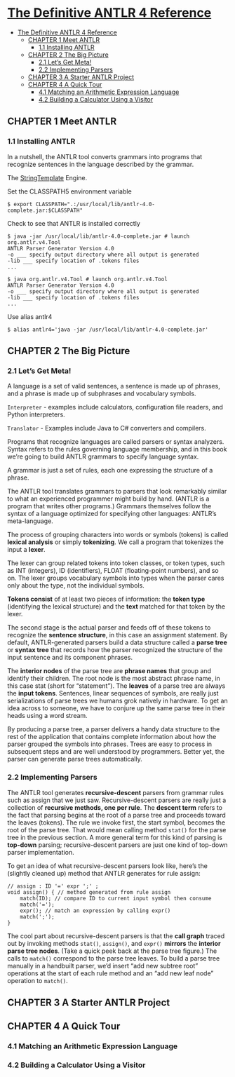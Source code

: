 # [The Definitive ANTLR 4 Reference](https://pragprog.com/titles/tpantlr2/the-definitive-antlr-4-reference/)

- [The Definitive ANTLR 4 Reference](#the-definitive-antlr-4-reference)
  - [CHAPTER 1 Meet ANTLR](#chapter-1-meet-antlr)
    - [1.1 Installing ANTLR](#11-installing-antlr)
  - [CHAPTER 2 The Big Picture](#chapter-2-the-big-picture)
    - [2.1 Let’s Get Meta!](#21-lets-get-meta)
    - [2.2 Implementing Parsers](#22-implementing-parsers)
  - [CHAPTER 3 A Starter ANTLR Project](#chapter-3-a-starter-antlr-project)
  - [CHAPTER 4 A Quick Tour](#chapter-4-a-quick-tour)
    - [4.1 Matching an Arithmetic Expression Language](#41-matching-an-arithmetic-expression-language)
    - [4.2 Building a Calculator Using a Visitor](#42-building-a-calculator-using-a-visitor)

## CHAPTER 1 Meet ANTLR

### 1.1 Installing ANTLR

In a nutshell, the ANTLR tool converts grammars into programs that recognize sentences in the language described by the grammar.

The [StringTemplate](https://www.stringtemplate.org/about.html) Engine.

Set the CLASSPATH5 environment variable

    $ export CLASSPATH=".:/usr/local/lib/antlr-4.0-complete.jar:$CLASSPATH"

Check to see that ANTLR is installed correctly

    $ java -jar /usr/local/lib/antlr-4.0-complete.jar # launch org.antlr.v4.Tool
    ANTLR Parser Generator Version 4.0
    -o ___ specify output directory where all output is generated
    -lib ___ specify location of .tokens files
    ...

    $ java org.antlr.v4.Tool # launch org.antlr.v4.Tool
    ANTLR Parser Generator Version 4.0
    -o ___ specify output directory where all output is generated
    -lib ___ specify location of .tokens files
    ...

Use alias antlr4

    $ alias antlr4='java -jar /usr/local/lib/antlr-4.0-complete.jar'

## CHAPTER 2 The Big Picture

### 2.1 Let’s Get Meta!

A language is a set of valid sentences, a sentence is made up of phrases, and a phrase is made up of subphrases and vocabulary symbols.

`Interpreter` - examples include calculators, configuration file readers, and Python interpreters.

`Translator` - Examples include Java to C# converters and compilers.

Programs that recognize languages are called parsers or syntax analyzers. Syntax refers to the rules governing language membership, and in this book we’re going to build ANTLR grammars to specify language syntax.

A grammar is just a set of rules, each one expressing the structure of a phrase.

The ANTLR tool translates grammars to parsers that look remarkably similar to what an experienced programmer might build by hand. (ANTLR is a program that writes other programs.) Grammars themselves follow the syntax of a language optimized for specifying other languages: ANTLR’s meta-language.

The process of grouping characters into words or symbols (tokens) is called **lexical analysis** or simply **tokenizing**. We call a program that tokenizes the input a **lexer**.

The lexer can group related tokens into token classes, or token types, such as INT (integers), ID (identifiers), FLOAT (floating-point numbers), and so on. The lexer groups vocabulary symbols into types when the parser cares only about the type, not the individual symbols.

**Tokens consist** of at least two pieces of information: the **token type** (identifying the lexical structure) and the **text** matched for that token by the lexer.

The second stage is the actual parser and feeds off of these tokens to recognize the **sentence structure**, in this case an assignment statement. By default, ANTLR-generated parsers build a data structure called a **parse tree** or **syntax tree** that records how the parser recognized the structure of the input sentence and its component phrases.

The **interior nodes** of the parse tree are **phrase names** that group and identify their children. The root node is the most abstract phrase name, in this case stat (short for “statement”). The **leaves** of a parse tree are always the **input tokens**. Sentences, linear sequences of symbols, are really just serializations of parse trees we humans grok natively in hardware. To get an idea across to someone, we have to conjure up the same parse tree in their heads using a word stream.

By producing a parse tree, a parser delivers a handy data structure to the rest of the application that contains complete information about how the parser grouped the symbols into phrases. Trees are easy to process in subsequent steps and are well understood by programmers. Better yet, the parser can generate parse trees automatically.

### 2.2 Implementing Parsers

The ANTLR tool generates **recursive-descent** parsers from grammar rules such as assign that we just saw. Recursive-descent parsers are really just a collection of **recursive methods, one per rule**. The **descent term** refers to the fact that parsing begins at the root of a parse tree and proceeds toward the leaves (tokens). The rule we invoke first, the start symbol, becomes the root of the parse tree. That would mean calling method `stat()` for the parse tree in the previous section. A more general term for this kind of parsing is **top-down** parsing; recursive-descent parsers are just one kind of top-down parser implementation.

To get an idea of what recursive-descent parsers look like, here’s the (slightly cleaned up) method that ANTLR generates for rule assign:

    // assign : ID '=' expr ';' ;
    void assign() { // method generated from rule assign
        match(ID); // compare ID to current input symbol then consume
        match('=');
        expr(); // match an expression by calling expr()
        match(';');
    }

The cool part about recursive-descent parsers is that the **call graph** traced out by invoking methods `stat()`, `assign()`, and `expr()` **mirrors** the **interior parse tree nodes**. (Take a quick peek back at the parse tree figure.) The calls to `match()` correspond to the parse tree leaves. To build a parse tree manually in a handbuilt parser, we’d insert “add new subtree root” operations at the start of each rule method and an “add new leaf node” operation to `match()`.

## CHAPTER 3 A Starter ANTLR Project

## CHAPTER 4 A Quick Tour

### 4.1 Matching an Arithmetic Expression Language

### 4.2 Building a Calculator Using a Visitor













